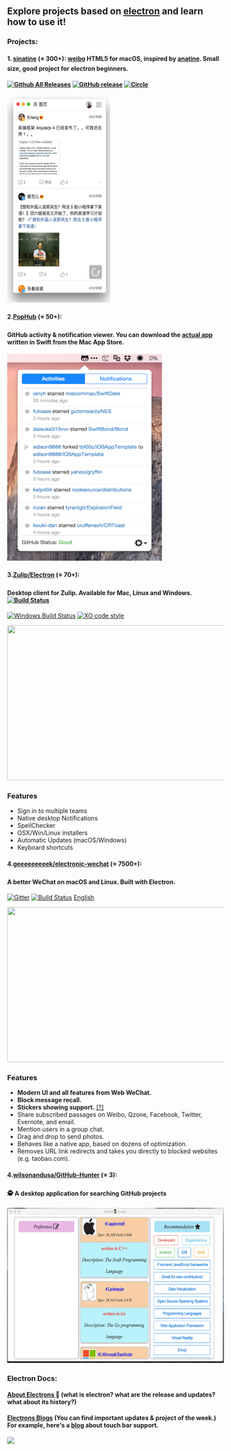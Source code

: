 ## Explore projects based on [**electron**](https://electron.atom.io) and learn how to use it!
### **Projects**:
#### 1. [**sinatine**](https://github.com/djyde/sinatine) (⭐️ 300+): [weibo](https://en.wikipedia.org/wiki/Sina_Weibo) HTML5 for macOS, inspired by [anatine](https://github.com/sindresorhus/anatine/). Small size, good project for electron beginners.
#### [![Github All Releases](https://img.shields.io/github/downloads/djyde/sinatine/total.svg)](https://github.com/djyde/sinatine) [![GitHub release](https://img.shields.io/github/release/djyde/sinatine.svg)](https://github.com/djyde/sinatine/releases) [![Circle](https://circleci.com/gh/djyde/sinatine.svg?style=shield&circle-token=:circle-token)](https://circleci.com/gh/djyde/sinatine)
<img src="/img/sinatine.png" width="240" height="480" />

#### 2.[**PopHub**](https://github.com/questbeat/PopHub-Electron) (⭐️ 50+):
#### GitHub activity & notification viewer. You can download the [**actual app**](https://itunes.apple.com/jp/app/pophub/id928494006?mt=12) written in Swift from the Mac App Store.
<img src="/img/pophub.png" width="360" height="480"/>

 #### 3.[**Zulip/Electron**](https://github.com/zulip/zulip-electron) (⭐️ 70+):
#### Desktop client for Zulip. Available for Mac, Linux and Windows. [![Build Status](https://travis-ci.org/zulip/zulip-electron.svg?branch=master)](https://travis-ci.org/zulip/zulip-electron)
[![Windows Build Status](https://ci.appveyor.com/api/projects/status/github/zulip/zulip-electron?branch=master&svg=true)](https://ci.appveyor.com/project/akashnimare/zulip-electron/branch/master)
[![XO code style](https://img.shields.io/badge/code_style-XO-5ed9c7.svg)](https://github.com/sindresorhus/xo)

<img src="http://i.imgur.com/ChzTq4F.png" width="640" height="360"/>

### Features
* Sign in to multiple teams
* Native desktop Notifications
* SpellChecker
* OSX/Win/Linux installers
* Automatic Updates (macOS/Windows)
* Keyboard shortcuts

#### 4.[**geeeeeeeeek/electronic-wechat**](https://github.com/geeeeeeeeek/electronic-wechat) (⭐️ 7500+):
#### A better WeChat on macOS and Linux. Built with Electron.
[![Gitter](https://badges.gitter.im/geeeeeeeeek/electronic-wechat.svg)](https://gitter.im/geeeeeeeeek/electronic-wechat?utm_source=badge&utm_medium=badge&utm_campaign=pr-badge&utm_content=body_badge)  [![Build Status](https://travis-ci.org/geeeeeeeeek/electronic-wechat.svg?branch=master)](https://travis-ci.org/geeeeeeeeek/electronic-wechat)  [English](README.md)

<img src="https://cloud.githubusercontent.com/assets/7262715/14876747/ff691ade-0d49-11e6-8435-cb1fac91b3c2.png" width="640" height="360"/>

### Features
* **Modern UI and all features from Web WeChat.**
* **Block message recall.**
* **Stickers showing support.** [[?]](https://github.com/geeeeeeeeek/electronic-wechat/issues/2)
* Share subscribed passages on Weibo, Qzone, Facebook, Twitter, Evernote, and email.
* Mention users in a group chat.
* Drag and drop to send photos.
* Behaves like a native app, based on dozens of optimization.
* Removes URL link redirects and takes you directly to blocked websites (e.g. taobao.com).

#### 4.[**wilsonandusa/GitHub-Hunter**](https://github.com/wilsonandusa/GitHub-Hunter) (⭐️ 3):
#### 🕵 A desktop application for searching GitHub projects
<img src="/img/github-hunter.png" width="640" height="360"/>

### **Electron Docs:**
#### [About Electrons ](https://electron.atom.io/docs/tutorial/about/)  📆 (what is electron? what are the release and updates? what about its history?)

#### [Electrons Blogs](https://electron.atom.io/blog/) (You can find important updates & project of the week.) For example, here's a [blog](https://electron.atom.io/blog/2017/03/08/touch-bar-support) about touch bar support.
<img src="https://cloud.githubusercontent.com/assets/671378/23723516/5ff1774c-03fe-11e7-97b8-c693a0004dc8.gif">
